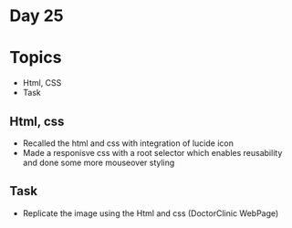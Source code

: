# Day 25

# Topics

- Html, CSS
- Task

## Html, css
- Recalled the html and css with integration of lucide icon
- Made a responisve css with a root selector which enables reusability and done some more mouseover styling

## Task
- Replicate the image using the Html and css (DoctorClinic WebPage)
